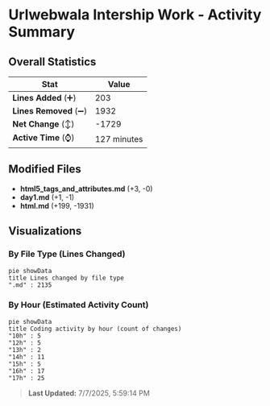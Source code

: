 # Urlwebwala Intership Work - Activity Summary 

## Overall Statistics

| Stat                   | Value                                                             |
| ---------------------- | ----------------------------------------------------------------- |
| **Lines Added** (➕)   | 203                                          |
| **Lines Removed** (➖) | 1932                                        |
| **Net Change** (↕)    | -1729                |
| **Active Time** (⌚)   | 127 minutes |


## Modified Files
- **html5_tags_and_attributes.md** (+3, -0)
- **day1.md** (+1, -1)
- **html.md** (+199, -1931)

## Visualizations

### By File Type (Lines Changed)

```mermaid
pie showData
title Lines changed by file type
".md" : 2135
```

### By Hour (Estimated Activity Count)

```mermaid
pie showData
title Coding activity by hour (count of changes)
"10h" : 5
"12h" : 5
"13h" : 2
"14h" : 11
"15h" : 5
"16h" : 17
"17h" : 25
```


> **Last Updated:** 7/7/2025, 5:59:14 PM